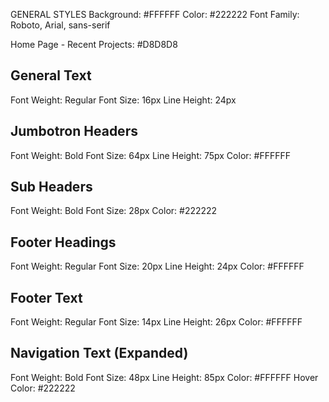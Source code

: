 GENERAL STYLES
Background: #FFFFFF
Color: #222222
Font Family: Roboto, Arial, sans-serif


Home Page - Recent Projects: #D8D8D8

## General Text
Font Weight: Regular
Font Size: 16px
Line Height: 24px

## Jumbotron Headers
Font Weight: Bold
Font Size: 64px
Line Height: 75px
Color: #FFFFFF

## Sub Headers
Font Weight: Bold
Font Size: 28px
Color: #222222
   
## Footer Headings
Font Weight: Regular
Font Size: 20px
Line Height: 24px
Color: #FFFFFF

## Footer Text
Font Weight: Regular
Font Size: 14px
Line Height: 26px
Color: #FFFFFF

## Navigation Text (Expanded)
Font Weight: Bold
Font Size: 48px
Line Height: 85px
Color: #FFFFFF
Hover Color: #222222
